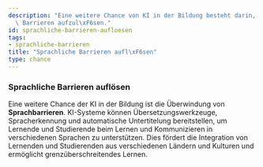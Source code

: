 ```yaml
---
description: "Eine weitere Chance von KI in der Bildung besteht darin, sprachliche\
  \ Barrieren aufzul\xF6sen."
id: sprachliche-barrieren-aufloesen
tags:
- sprachliche-barrieren
title: "Sprachliche Barrieren aufl\xF6sen"
type: chance
---
```



### Sprachliche Barrieren auflösen

Eine weitere Chance der KI in der Bildung ist die Überwindung von **Sprachbarrieren**. KI-Systeme können Übersetzungswerkzeuge, Spracherkennung und automatische Untertitelung bereitstellen, um Lernende und Studierende beim Lernen und Kommunizieren in verschiedenen Sprachen zu unterstützen. Dies fördert die Integration von Lernenden und Studierenden aus verschiedenen Ländern und Kulturen und ermöglicht grenzüberschreitendes Lernen.
